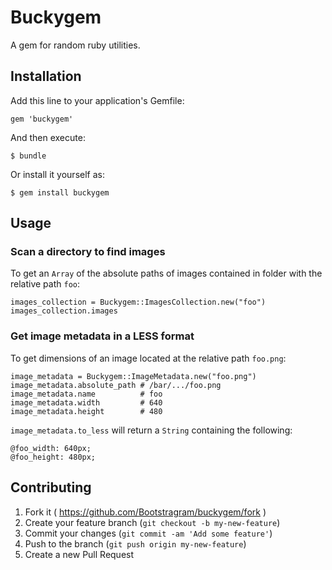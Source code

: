 # Buckygem

A gem for random ruby utilities.

## Installation

Add this line to your application's Gemfile:

    gem 'buckygem'

And then execute:

    $ bundle

Or install it yourself as:

    $ gem install buckygem

## Usage

### Scan a directory to find images

To get an `Array` of the absolute paths of images contained in folder with the relative path `foo`:

    images_collection = Buckygem::ImagesCollection.new("foo")
    images_collection.images

### Get image metadata in a LESS format

To get dimensions of an image located at the relative path `foo.png`:

    image_metadata = Buckygem::ImageMetadata.new("foo.png")
    image_metadata.absolute_path # /bar/.../foo.png
    image_metadata.name          # foo
    image_metadata.width         # 640
    image_metadata.height        # 480

`image_metadata.to_less` will return a `String` containing the following:

    @foo_width: 640px;
    @foo_height: 480px;
           
## Contributing

1. Fork it ( https://github.com/Bootstragram/buckygem/fork )
2. Create your feature branch (`git checkout -b my-new-feature`)
3. Commit your changes (`git commit -am 'Add some feature'`)
4. Push to the branch (`git push origin my-new-feature`)
5. Create a new Pull Request

